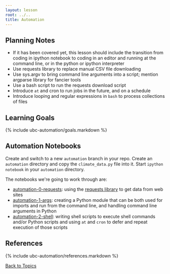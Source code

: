 ```yaml
---
layout: lesson
root: ../..
title: Automation
---
```


## Planning Notes
<ul>
  <li>If it has been covered yet, this lesson should include the transition from coding in ipython notebook to coding in an editor and running at the command line, or in the python or ipython interpreter</li>
  <li>Use requests library to replace manual CSV file downloading</li>
  <li>Use sys.argv to bring command line arguments into a script; mention argparse library for fancier tools</li>
  <li>Use a bash script to run the requests download script</li>
  <li>Introduce <code>at</code> and cron to run jobs in the future, and on a schedule</li>
  <li>Introduce looping and regular expressions in <code>bash</code> to process collections of files</li>
</ul>


## Learning Goals
{% include ubc-automation/goals.markdown %}


## Automation Notebooks

Create and switch to a new `automation` branch in your repo.
Create an `automation` directory and copy the `climate_data.py` file into it.
Start `ipython notebook` in your `automation` directory.

The notebooks we're going to work through are:

- [automation-0-requests](http://nbviewer.ipython.org/url/douglatornell.github.io/2013-09-26-ubc/lessons/ubc-automation/automation-0-requests.ipynb):
using the [requests library](http://docs.python-requests.org/) to get data from web sites
- [automation-1-args](http://nbviewer.ipython.org/url/douglatornell.github.io/2013-09-26-ubc/lessons/ubc-automation/automation-1-args.ipynb):
creating a Python module that can be both used for imports and run from the command line,
and handling command line arguments in Python
- [automation-2-shell](http://nbviewer.ipython.org/url/douglatornell.github.io/2013-09-26-ubc/lessons/ubc-automation/automation-2-shell.ipynb):
writing shell scripts to execute shell commands and/or Python scripts and using `at` and `cron` to defer and repeat execution of those scripts


## References
{% include ubc-automation/references.markdown %}


[Back to Topics](../../index.html#topics)
